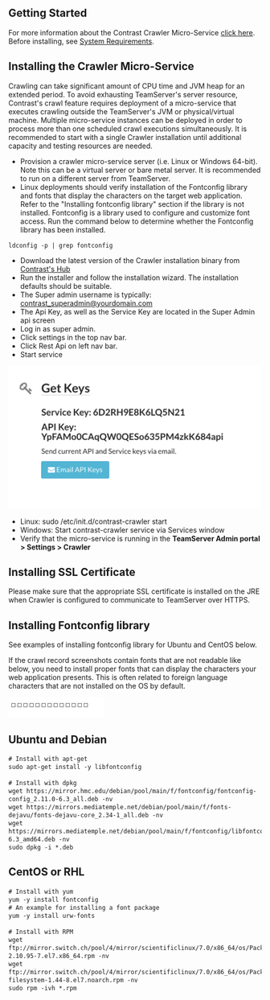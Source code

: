 <!--
title: "Installing the Crawler Micro-Service"
description: "Guidelines for installing and configuring the Crawler Micro-Service"
tags: "tools crawler installation Microservice sizing fontconfig PhantomJS"
-->

## Getting Started
For more information about the Contrast Crawler Micro-Service [click here](tools_crawler.html#crawler-about).  Before installing, see [System Requirements](tools_crawler.html#crawler-reqs).

## Installing the Crawler Micro-Service
Crawling can take significant amount of CPU time and JVM heap for an extended period. To avoid exhausting TeamServer's server resource, Contrast's crawl feature requires deployment of a micro-service that executes crawling outside the TeamServer's JVM or physical/virtual machine. Multiple micro-service instances can be deployed in order to process more than one scheduled crawl executions simultaneously. It is recommended to start with a single Crawler installation until additional capacity and testing resources are needed.
 
* Provision a crawler micro-service server (i.e. Linux or Windows 64-bit). Note this can be a virtual server or bare metal server. It is recommended to run on a different server from TeamServer.
* Linux deployments should verify installation of the Fontconfig library and fonts that display the characters on the target web application. Refer to the "Installing fontconfig library" section if the library is not installed. Fontconfig is a library used to configure and customize font access. Run the command below to determine whether the Fontconfig library has been installed.

````
ldconfig -p | grep fontconfig
````

* Download the latest version of the Crawler installation binary from [Contrast's Hub](https://hub.contrastsecurity.com/)
* Run the installer and follow the installation wizard. The installation defaults should be suitable.
* The Super admin username is typically: contrast_superadmin@yourdomain.com
* The Api Key, as well as the Service Key are located in the Super Admin api screen
* Log in as super admin.
* Click settings in the top nav bar.
* Click Rest Api on left nav bar.
* Start service

<a href="assets/images/KB2-l01_2.png" rel="lightbox" title="Service &amp; API Keys"><img class="thumbnail" src="assets/images/KB2-l01_2.png"/></a>

* Linux: sudo /etc/init.d/contrast-crawler start
* Windows: Start contrast-crawler service via Services window
* Verify that the micro-service is running in the **TeamServer Admin portal > Settings > Crawler**

## Installing SSL Certificate
Please make sure that the appropriate SSL certificate is installed on the JRE when Crawler is configured to communicate to TeamServer over HTTPS.

## Installing Fontconfig library
See examples of installing fontconfig library for Ubuntu and CentOS below.

If the crawl record screenshots contain fonts that are not readable like below, you need to install proper fonts that can display the characters your web application presents. This is often related to foreign language characters that are not installed on the OS by default.

<a href="assets/images/KB2-l01_3.png" rel="lightbox" title="Unreadable Fonts"><img class="thumbnail" src="assets/images/KB2-l01_3.png"/></a>

## Ubuntu and Debian

````
# Install with apt-get
sudo apt-get install -y libfontconfig
 
# Install with dpkg
wget https://mirror.hmc.edu/debian/pool/main/f/fontconfig/fontconfig-config_2.11.0-6.3_all.deb -nv
wget https://mirrors.mediatemple.net/debian/pool/main/f/fonts-dejavu/fonts-dejavu-core_2.34-1_all.deb -nv
wget https://mirrors.mediatemple.net/debian/pool/main/f/fontconfig/libfontconfig1_2.11.0-6.3_amd64.deb -nv
sudo dpkg -i *.deb
````

## CentOS or RHL

````
# Install with yum
yum -y install fontconfig
# An example for installing a font package
yum -y install urw-fonts
 
# Install with RPM
wget ftp://mirror.switch.ch/pool/4/mirror/scientificlinux/7.0/x86_64/os/Packages/fontconfig-2.10.95-7.el7.x86_64.rpm -nv
wget ftp://mirror.switch.ch/pool/4/mirror/scientificlinux/7.0/x86_64/os/Packages/fontpackages-filesystem-1.44-8.el7.noarch.rpm -nv
sudo rpm -ivh *.rpm
````
